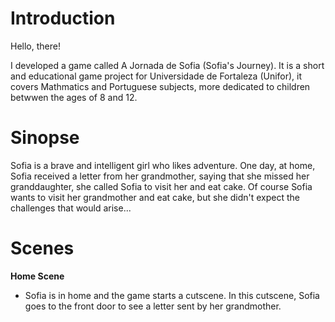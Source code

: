 # Introduction
Hello, there!

I developed a game called A Jornada de Sofia (Sofia's Journey).
It is a short and educational game project for Universidade de Fortaleza (Unifor), it covers Mathmatics and Portuguese subjects, more dedicated to children betwwen the ages of 8 and 12.

# Sinopse
Sofia is a brave and intelligent girl who likes adventure. One day, at home, Sofia received a letter from her grandmother, saying that she missed her granddaughter, she called Sofia to visit her and eat cake. Of course Sofia wants to visit her grandmother and eat cake, but she didn't expect the challenges that would arise...

# Scenes
**Home Scene**
- Sofia is in home and the game starts a cutscene. In this cutscene, Sofia goes to the front door to see a letter sent by her grandmother. 
